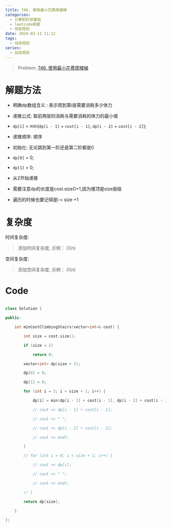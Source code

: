 ```yaml
---
title: 746. 使用最小花费爬楼梯
categories:
  - 计算机科学基础
  - leetcode刷题
  - 动态规划
date: 2024-03-11 11:12
tags:
  - 动态规划
series:
  - 动态规划
---
```

  >Problem: [746. 使用最小花费爬楼梯](https://leetcode.cn/problems/min-cost-climbing-stairs/description/)

  

# 解题方法

  

- 明确dp数组含义 : 表示爬到第i层需要消耗多少体力

- 递推公式: 取前两层的消耗与需要消耗的体力的最小值

- `dp[i]` = min(`dp[i - 1]` + `cost[i - 1]`, `dp[i - 2]` + `cost[i - 2]`);

- 递推顺序: 顺序

- 初始化: 无论跳到第一阶还是第二阶都是0

- `dp[0]` = 0;

- `dp[1]` = 0;

- 从2开始递推

- 需要注意dp的长度是cost.size()+1,因为楼顶是size层级

- 遍历的时候也要记得是i < size +1

  

# 复杂度

  

时间复杂度:

> 添加时间复杂度, 示例： $O(n)$

  

空间复杂度:

> 添加空间复杂度, 示例： $O(n)$

  
  
  

# Code

```C++ []

class Solution {

public:

    int minCostClimbingStairs(vector<int>& cost) {

        int size = cost.size();

        if (size < 2)

            return 0;

        vector<int> dp(size + 1);

        dp[0] = 0;

        dp[1] = 0;

        for (int i = 2; i < size + 1; i++) {

            dp[i] = min(dp[i - 1] + cost[i - 1], dp[i - 2] + cost[i - 2]);

            // cout << dp[i - 1] + cost[i - 1];

            // cout << " ";

            // cout << dp[i - 2] + cost[i - 2];

            // cout << endl;

        }

        // for (int i = 0; i < size + 1; i++) {

            // cout << dp[i];

            // cout << " ";

            // cout << endl;

        // }

        return dp[size];

    }

};

```